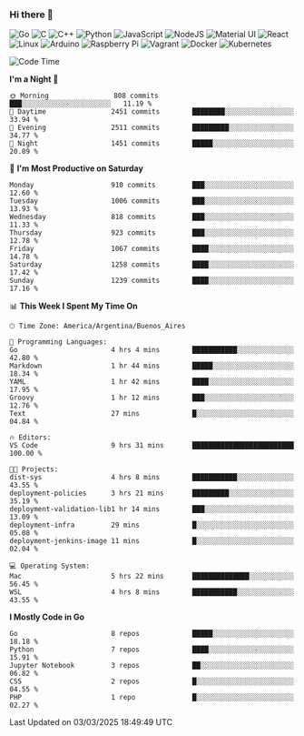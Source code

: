 ### Hi there 👋

![Go](https://img.shields.io/badge/go-%2300ADD8.svg?style=for-the-badge&logo=go&logoColor=white)
![C](https://img.shields.io/badge/c-%2300599C.svg?style=for-the-badge&logo=c&logoColor=white)
![C++](https://img.shields.io/badge/c++-%2300599C.svg?style=for-the-badge&logo=c%2B%2B&logoColor=white)
![Python](https://img.shields.io/badge/python-3670A0?style=for-the-badge&logo=python&logoColor=ffdd54)
![JavaScript](https://img.shields.io/badge/javascript-%23323330.svg?style=for-the-badge&logo=javascript&logoColor=%23F7DF1E)
![NodeJS](https://img.shields.io/badge/node.js-6DA55F?style=for-the-badge&logo=node.js&logoColor=white)
![Material UI](https://img.shields.io/badge/materialui-%230081CB.svg?style=for-the-badge&logo=material-ui&logoColor=white)
![React](https://img.shields.io/badge/react-%2320232a.svg?style=for-the-badge&logo=react&logoColor=%2361DAFB)
![Linux](https://img.shields.io/badge/Linux-FCC624?style=for-the-badge&logo=linux&logoColor=black)
![Arduino](https://img.shields.io/badge/-Arduino-00979D?style=for-the-badge&logo=Arduino&logoColor=white)
![Raspberry Pi](https://img.shields.io/badge/-RaspberryPi-C51A4A?style=for-the-badge&logo=Raspberry-Pi)
![Vagrant](https://img.shields.io/badge/vagrant-%231563FF.svg?style=for-the-badge&logo=vagrant&logoColor=white)
![Docker](https://img.shields.io/badge/docker-%230db7ed.svg?style=for-the-badge&logo=docker&logoColor=white)
![Kubernetes](https://img.shields.io/badge/kubernetes-%23326ce5.svg?style=for-the-badge&logo=kubernetes&logoColor=white)

<!-- ![Jupyter Notebook](https://img.shields.io/badge/jupyter-%23FA0F00.svg?style=for-the-badge&logo=jupyter&logoColor=white) -->
<!-- ![Java](https://img.shields.io/badge/java-%23ED8B00.svg?style=for-the-badge&logo=java&logoColor=white) -->
<!-- ![Git](https://img.shields.io/badge/git-%23F05033.svg?style=for-the-badge&logo=git&logoColor=white) -->

<!--START_SECTION:waka-->
![Code Time](http://img.shields.io/badge/Code%20Time-666%20hrs%2012%20mins-blue)

**I'm a Night 🦉** 

```text
🌞 Morning                808 commits         ███░░░░░░░░░░░░░░░░░░░░░░   11.19 % 
🌆 Daytime                2451 commits        ████████░░░░░░░░░░░░░░░░░   33.94 % 
🌃 Evening                2511 commits        █████████░░░░░░░░░░░░░░░░   34.77 % 
🌙 Night                  1451 commits        █████░░░░░░░░░░░░░░░░░░░░   20.09 % 
```
📅 **I'm Most Productive on Saturday** 

```text
Monday                   910 commits         ███░░░░░░░░░░░░░░░░░░░░░░   12.60 % 
Tuesday                  1006 commits        ███░░░░░░░░░░░░░░░░░░░░░░   13.93 % 
Wednesday                818 commits         ███░░░░░░░░░░░░░░░░░░░░░░   11.33 % 
Thursday                 923 commits         ███░░░░░░░░░░░░░░░░░░░░░░   12.78 % 
Friday                   1067 commits        ████░░░░░░░░░░░░░░░░░░░░░   14.78 % 
Saturday                 1258 commits        ████░░░░░░░░░░░░░░░░░░░░░   17.42 % 
Sunday                   1239 commits        ████░░░░░░░░░░░░░░░░░░░░░   17.16 % 
```


📊 **This Week I Spent My Time On** 

```text
🕑︎ Time Zone: America/Argentina/Buenos_Aires

💬 Programming Languages: 
Go                       4 hrs 4 mins        ███████████░░░░░░░░░░░░░░   42.80 % 
Markdown                 1 hr 44 mins        █████░░░░░░░░░░░░░░░░░░░░   18.34 % 
YAML                     1 hr 42 mins        ████░░░░░░░░░░░░░░░░░░░░░   17.95 % 
Groovy                   1 hr 12 mins        ███░░░░░░░░░░░░░░░░░░░░░░   12.76 % 
Text                     27 mins             █░░░░░░░░░░░░░░░░░░░░░░░░   04.84 % 

🔥 Editors: 
VS Code                  9 hrs 31 mins       █████████████████████████   100.00 % 

🐱‍💻 Projects: 
dist-sys                 4 hrs 8 mins        ███████████░░░░░░░░░░░░░░   43.55 % 
deployment-policies      3 hrs 21 mins       █████████░░░░░░░░░░░░░░░░   35.19 % 
deployment-validation-lib1 hr 14 mins        ███░░░░░░░░░░░░░░░░░░░░░░   13.09 % 
deployment-infra         29 mins             █░░░░░░░░░░░░░░░░░░░░░░░░   05.08 % 
deployment-jenkins-image 11 mins             █░░░░░░░░░░░░░░░░░░░░░░░░   02.04 % 

💻 Operating System: 
Mac                      5 hrs 22 mins       ██████████████░░░░░░░░░░░   56.45 % 
WSL                      4 hrs 8 mins        ███████████░░░░░░░░░░░░░░   43.55 % 
```

**I Mostly Code in Go** 

```text
Go                       8 repos             █████░░░░░░░░░░░░░░░░░░░░   18.18 % 
Python                   7 repos             ████░░░░░░░░░░░░░░░░░░░░░   15.91 % 
Jupyter Notebook         3 repos             ██░░░░░░░░░░░░░░░░░░░░░░░   06.82 % 
CSS                      2 repos             █░░░░░░░░░░░░░░░░░░░░░░░░   04.55 % 
PHP                      1 repo              █░░░░░░░░░░░░░░░░░░░░░░░░   02.27 % 
```




 Last Updated on 03/03/2025 18:49:49 UTC
<!--END_SECTION:waka-->

<!--
**aibarbetta/aibarbetta** is a ✨ _special_ ✨ repository because its `README.md` (this file) appears on your GitHub profile.

Here are some ideas to get you started:

- 🔭 I’m currently working on ...
- 🌱 I’m currently learning ...
- 👯 I’m looking to collaborate on ...
- 🤔 I’m looking for help with ...
- 💬 Ask me about ...
- 📫 How to reach me: ...
- 😄 Pronouns: ...
- ⚡ Fun fact: ...
-->

